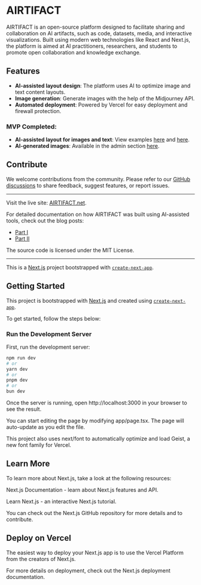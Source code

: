 # AIRTIFACT

AIRTIFACT is an open-source platform designed to facilitate sharing and collaboration on AI artifacts, such as code, datasets, media, and interactive visualizations. Built using modern web technologies like React and Next.js, the platform is aimed at AI practitioners, researchers, and students to promote open collaboration and knowledge exchange.

## Features
- **AI-assisted layout design**: The platform uses AI to optimize image and text content layouts.
- **Image generation**: Generate images with the help of the Midjourney API.
- **Automated deployment**: Powered by Vercel for easy deployment and firewall protection.
  
### MVP Completed:
- **AI-assisted layout for images and text**: View examples [here](https://www.airtifact.net/images) and [here](https://www.airtifact.net/text).
- **AI-generated images**: Available in the admin section [here](https://www.airtifact.net/admin/generate).

## Contribute
We welcome contributions from the community. Please refer to our [GitHub discussions](https://github.com/pniyongabo/airtifact) to share feedback, suggest features, or report issues.

---

Visit the live site: [AIRTIFACT.net](https://www.airtifact.net). 

For detailed documentation on how AIRTIFACT was built using AI-assisted tools, check out the blog posts:
- [Part I](https://patrickniyongabo.com/posts/creating-a-website-with-ai-1/)
- [Part II](https://patrickniyongabo.com/posts/creating-a-website-with-ai-2/) 

The source code is licensed under the MIT License.

---

This is a [Next.js](https://nextjs.org) project bootstrapped with [`create-next-app`](https://nextjs.org/docs/app/api-reference/cli/create-next-app).

## Getting Started

This project is bootstrapped with [Next.js](https://nextjs.org) and created using [`create-next-app`](https://nextjs.org/docs/app/api-reference/cli/create-next-app).

To get started, follow the steps below:

### Run the Development Server

First, run the development server:

```bash
npm run dev
# or
yarn dev
# or
pnpm dev
# or
bun dev
```

Once the server is running, open http://localhost:3000 in your browser to see the result.

You can start editing the page by modifying app/page.tsx. The page will auto-update as you edit the file.

This project also uses next/font to automatically optimize and load Geist, a new font family for Vercel.

## Learn More
To learn more about Next.js, take a look at the following resources:

Next.js Documentation - learn about Next.js features and API.

Learn Next.js - an interactive Next.js tutorial.

You can check out the Next.js GitHub repository for more details and to contribute.

## Deploy on Vercel
The easiest way to deploy your Next.js app is to use the Vercel Platform from the creators of Next.js.

For more details on deployment, check out the Next.js deployment documentation.